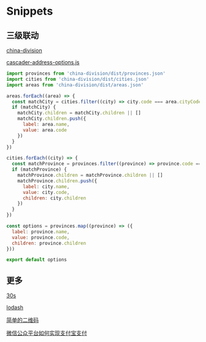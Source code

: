 # Snippets

## 三级联动

[china-division](https://github.com/modood/Administrative-divisions-of-China)

[cascader-address-options.js](https://gist.github.com/afc163/7582f35654fd03d5be7009444345ea17)

```js
import provinces from 'china-division/dist/provinces.json'
import cities from 'china-division/dist/cities.json'
import areas from 'china-division/dist/areas.json'

areas.forEach((area) => {
  const matchCity = cities.filter((city) => city.code === area.cityCode)[0]
  if (matchCity) {
    matchCity.children = matchCity.children || []
    matchCity.children.push({
      label: area.name,
      value: area.code
    })
  }
})

cities.forEach((city) => {
  const matchProvince = provinces.filter((province) => province.code === city.provinceCode)[0]
  if (matchProvince) {
    matchProvince.children = matchProvince.children || []
    matchProvince.children.push({
      label: city.name,
      value: city.code,
      children: city.children
    })
  }
})

const options = provinces.map((province) => ({
  label: province.name,
  value: province.code,
  children: province.children
}))

export default options
```

## 更多

[30s](https://www.30secondsofcode.org/)

[lodash](https://lodash.com/)

[简单的二维码](https://api.qrserver.com/v1/create-qr-code/?size=150x150&data=hello)

[微信公众平台如何实现支付宝支付](https://opensupport.alipay.com/support/helpcenter/93/201602621887)
